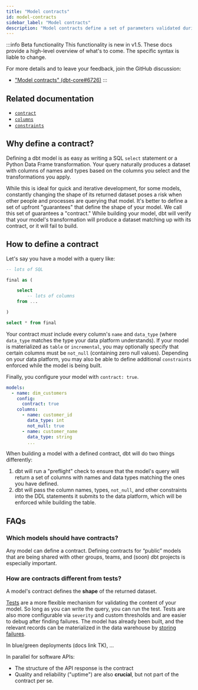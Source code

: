 ```yaml
---
title: "Model contracts"
id: model-contracts
sidebar_label: "Model contracts"
description: "Model contracts define a set of parameters validated during transformation"
---
```


:::info Beta functionality
This functionality is new in v1.5. These docs provide a high-level overview of what's to come. The specific syntax is liable to change.

For more details and to leave your feedback, join the GitHub discussion:
* ["Model contracts" (dbt-core#6726)](https://github.com/dbt-labs/dbt-core/discussions/6726)
:::

## Related documentation
* [`contract`](resource-configs/contract)
* [`columns`](resource-properties/columns)
* [`constraints`](resource-properties/constraints)

## Why define a contract?

Defining a dbt model is as easy as writing a SQL `select` statement or a Python Data Frame transformation. Your query naturally produces a dataset with columns of names and types based on the columns you select and the transformations you apply.

While this is ideal for quick and iterative development, for some models, constantly changing the shape of its returned dataset poses a risk when other people and processes are querying that model. It's better to define a set of upfront "guarantees" that define the shape of your model. We call this set of guarantees a "contract." While building your model, dbt will verify that your model's transformation will produce a dataset matching up with its contract, or it will fail to build.

## How to define a contract

Let's say you have a model with a query like:

<File name="models/marts/dim_customers.sql">

```sql
-- lots of SQL

final as (

    select
        -- lots of columns
    from ...

)

select * from final
```
</File>

Your contract _must_ include every column's `name` and `data_type` (where `data_type` matches the type your data platform understands). If your model is materialized as `table` or `incremental`, you may optionally specify that certain columns must be `not_null` (containing zero null values). Depending on your data platform, you may also be able to define additional `constraints` enforced while the model is being built.

Finally, you configure your model with `contract: true`.

<File name="models/marts/customers.yml">

```yaml
models:
  - name: dim_customers
    config:
      contract: true
    columns:
      - name: customer_id
        data_type: int
        not_null: true
      - name: customer_name
        data_type: string
        ...
```

</File>

When building a model with a defined contract, dbt will do two things differently:
1. dbt will run a "preflight" check to ensure that the model's query will return a set of columns with names and data types matching the ones you have defined.
2. dbt will pass the column names, types, `not_null`, and other constraints into the DDL statements it submits to the data platform, which will be enforced while building the table.

## FAQs

### Which models should have contracts?

Any model can define a contract. Defining contracts for “public” models that are being shared with other groups, teams, and (soon) dbt projects is especially important.

### How are contracts different from tests?

A model's contract defines the **shape** of the returned dataset.

[Tests](tests) are a more flexible mechanism for validating the content of your model. So long as you can write the query, you can run the test. Tests are also more configurable via `severity` and custom thresholds and are easier to debug after finding failures. The model has already been built, and the relevant records can be materialized in the data warehouse by [storing failures](resource-configs/store_failures).

In blue/green deployments (docs link TK), ... <!-- TODO write more here -->

In parallel for software APIs:
- The structure of the API response is the contract
- Quality and reliability ("uptime") are also **crucial**, but not part of the contract per se.
